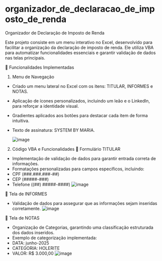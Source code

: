 # organizador_de_declaracao_de_imposto_de_renda

Organizador de Declaração de Imposto de Renda

Este projeto consiste em um menu interativo no Excel, desenvolvido para facilitar a organização da declaração de imposto de renda. Ele utiliza VBA para automatizar funcionalidades essenciais e garantir validação de dados nas telas principais.

📌 Funcionalidades Implementadas
1. Menu de Navegação
- Criado um menu lateral no Excel com os itens: TITULAR, INFORMES e NOTAS.
- Aplicação de ícones personalizados, incluindo um leão e o LinkedIn, para reforçar a identidade visual.
- Gradientes aplicados aos botões para destacar cada item de forma intuitiva.
- Texto de assinatura: SYSTEM BY MARIA.

  ![image](https://github.com/user-attachments/assets/a412533b-8fb7-470e-a5df-0e609284416c)

2. Código VBA e Funcionalidades
📌 Formulário TITULAR
- Implementação de validação de dados para garantir entrada correta de informações.
- Formatações personalizadas para campos específicos, incluindo:
- CPF (###.###.###-##)
- CEP (#####-###)
- Telefone ((##) #####-####)
  ![image](https://github.com/user-attachments/assets/658d7f9f-e993-4754-8e1e-2416eb5c4838)

📌 Tela de INFORMES
- Validação de dados para assegurar que as informações sejam inseridas corretamente.
  ![image](https://github.com/user-attachments/assets/59dd987c-83e4-4326-802e-44f652fc8c3b)

📌 Tela de NOTAS
- Organização de Categorias, garantindo uma classificação estruturada dos dados inseridos.
- Exemplo de categorização implementada:
- DATA: junho-2025
- CATEGORIA: HOLERITE
- VALOR: R$ 3.000,00
![image](https://github.com/user-attachments/assets/89be6cfa-9fa6-4a54-b892-8ed33268bfe5)
